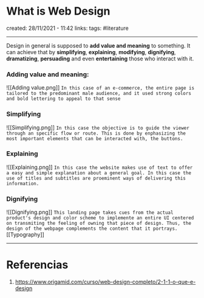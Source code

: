 # What is Web Design
created: 28/11/2021 - 11:42
links:
tags: #literature

---

Design in general is supposed to **add value and meaning** to something. It can achieve that by **simplifying**, **explaining**, **modifying**, **dignifying**, **dramatizing**, **persuading** and even **entertaining** those who interact with it.

### Adding value and meaning:
![[Adding value.png]]
`In this case of an e-commerce, the entire page is tailored to the predominant male audience, and it used strong colors and bold lettering to appeal to that sense`

### Simplifying
![[Simplifying.png]]
`In this case the objective is to guide the viewer through an specific flow or route. This is done by enphasizing the most important elements that can be interacted with, the buttons.`

### Explaining
![[Explaining.png]]
`In this case the website makes use of text to offer a easy and simple explanation about a general goal. In this case the use of titles and subtitles are proeminent ways of delivering this information.` 

### Dignifying
![[Dignifying.png]]
`This landing page takes cues from the actual product's design and color scheme to implemente an entire UI centered on transmiting the feeling of owning that piece of design. Thus, the design of the webpage complements the content that it portrays.`[[Typography]]


---

# Referencias
1. https://www.origamid.com/curso/web-design-completo/2-1-1-o-que-e-design